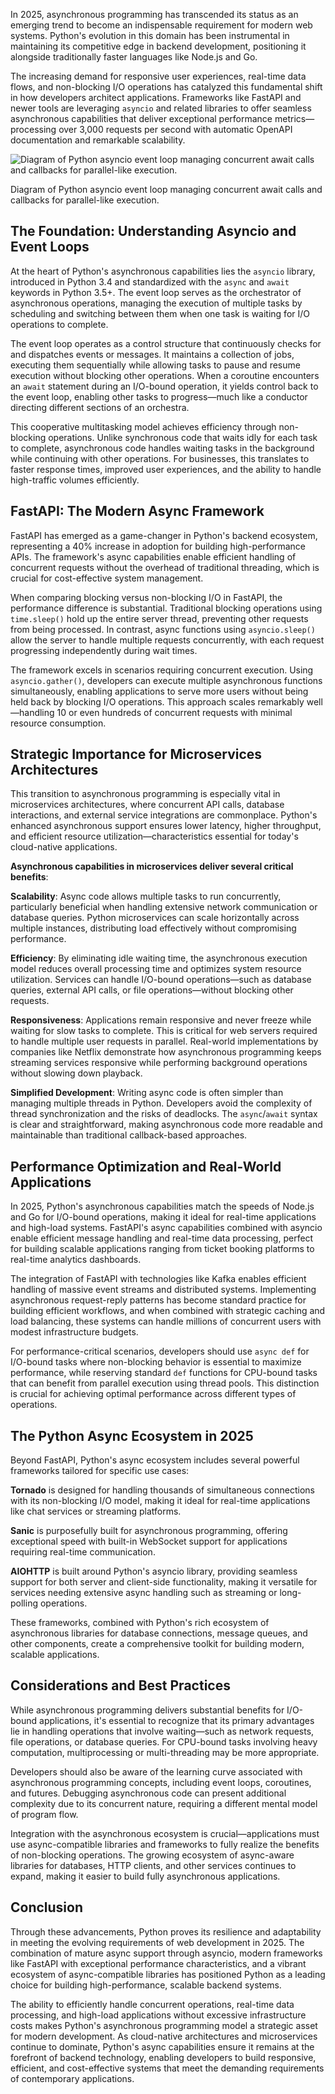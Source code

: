 
In 2025, asynchronous programming has transcended its status as an emerging trend to become an indispensable requirement for modern web systems. Python's evolution in this domain has been instrumental in maintaining its competitive edge in backend development, positioning it alongside traditionally faster languages like Node.js and Go.

The increasing demand for responsive user experiences, real-time data flows, and non-blocking I/O operations has catalyzed this fundamental shift in how developers architect applications. Frameworks like FastAPI and newer tools are leveraging `asyncio` and related libraries to offer seamless asynchronous capabilities that deliver exceptional performance metrics—processing over 3,000 requests per second with automatic OpenAPI documentation and remarkable scalability.

![Diagram of Python asyncio event loop managing concurrent await calls and callbacks for parallel-like execution.](https://pplx-res.cloudinary.com/image/upload/v1754928773/pplx_project_search_images/8dd5785844142e2c677fac2a5d5b4b46dcd38338.png)

Diagram of Python asyncio event loop managing concurrent await calls and callbacks for parallel-like execution.

## The Foundation: Understanding Asyncio and Event Loops

At the heart of Python's asynchronous capabilities lies the `asyncio` library, introduced in Python 3.4 and standardized with the `async` and `await` keywords in Python 3.5+. The event loop serves as the orchestrator of asynchronous operations, managing the execution of multiple tasks by scheduling and switching between them when one task is waiting for I/O operations to complete.

The event loop operates as a control structure that continuously checks for and dispatches events or messages. It maintains a collection of jobs, executing them sequentially while allowing tasks to pause and resume execution without blocking other operations. When a coroutine encounters an `await` statement during an I/O-bound operation, it yields control back to the event loop, enabling other tasks to progress—much like a conductor directing different sections of an orchestra.

This cooperative multitasking model achieves efficiency through non-blocking operations. Unlike synchronous code that waits idly for each task to complete, asynchronous code handles waiting tasks in the background while continuing with other operations. For businesses, this translates to faster response times, improved user experiences, and the ability to handle high-traffic volumes efficiently.

## FastAPI: The Modern Async Framework

FastAPI has emerged as a game-changer in Python's backend ecosystem, representing a 40% increase in adoption for building high-performance APIs. The framework's async capabilities enable efficient handling of concurrent requests without the overhead of traditional threading, which is crucial for cost-effective system management.

When comparing blocking versus non-blocking I/O in FastAPI, the performance difference is substantial. Traditional blocking operations using `time.sleep()` hold up the entire server thread, preventing other requests from being processed. In contrast, async functions using `asyncio.sleep()` allow the server to handle multiple requests concurrently, with each request progressing independently during wait times.

The framework excels in scenarios requiring concurrent execution. Using `asyncio.gather()`, developers can execute multiple asynchronous functions simultaneously, enabling applications to serve more users without being held back by blocking I/O operations. This approach scales remarkably well—handling 10 or even hundreds of concurrent requests with minimal resource consumption.

## Strategic Importance for Microservices Architectures

This transition to asynchronous programming is especially vital in microservices architectures, where concurrent API calls, database interactions, and external service integrations are commonplace. Python's enhanced asynchronous support ensures lower latency, higher throughput, and efficient resource utilization—characteristics essential for today's cloud-native applications.

**Asynchronous capabilities in microservices deliver several critical benefits**:

**Scalability**: Async code allows multiple tasks to run concurrently, particularly beneficial when handling extensive network communication or database queries. Python microservices can scale horizontally across multiple instances, distributing load effectively without compromising performance.

**Efficiency**: By eliminating idle waiting time, the asynchronous execution model reduces overall processing time and optimizes system resource utilization. Services can handle I/O-bound operations—such as database queries, external API calls, or file operations—without blocking other requests.

**Responsiveness**: Applications remain responsive and never freeze while waiting for slow tasks to complete. This is critical for web servers required to handle multiple user requests in parallel. Real-world implementations by companies like Netflix demonstrate how asynchronous programming keeps streaming services responsive while performing background operations without slowing down playback.

**Simplified Development**: Writing async code is often simpler than managing multiple threads in Python. Developers avoid the complexity of thread synchronization and the risks of deadlocks. The `async`/`await` syntax is clear and straightforward, making asynchronous code more readable and maintainable than traditional callback-based approaches.

## Performance Optimization and Real-World Applications

In 2025, Python's asynchronous capabilities match the speeds of Node.js and Go for I/O-bound operations, making it ideal for real-time applications and high-load systems. FastAPI's async capabilities combined with asyncio enable efficient message handling and real-time data processing, perfect for building scalable applications ranging from ticket booking platforms to real-time analytics dashboards.

The integration of FastAPI with technologies like Kafka enables efficient handling of massive event streams and distributed systems. Implementing asynchronous request-reply patterns has become standard practice for building efficient workflows, and when combined with strategic caching and load balancing, these systems can handle millions of concurrent users with modest infrastructure budgets.

For performance-critical scenarios, developers should use `async def` for I/O-bound tasks where non-blocking behavior is essential to maximize performance, while reserving standard `def` functions for CPU-bound tasks that can benefit from parallel execution using thread pools. This distinction is crucial for achieving optimal performance across different types of operations.

## The Python Async Ecosystem in 2025

Beyond FastAPI, Python's async ecosystem includes several powerful frameworks tailored for specific use cases:

**Tornado** is designed for handling thousands of simultaneous connections with its non-blocking I/O model, making it ideal for real-time applications like chat services or streaming platforms.

**Sanic** is purposefully built for asynchronous programming, offering exceptional speed with built-in WebSocket support for applications requiring real-time communication.

**AIOHTTP** is built around Python's asyncio library, providing seamless support for both server and client-side functionality, making it versatile for services needing extensive async handling such as streaming or long-polling operations.

These frameworks, combined with Python's rich ecosystem of asynchronous libraries for database connections, message queues, and other components, create a comprehensive toolkit for building modern, scalable applications.

## Considerations and Best Practices

While asynchronous programming delivers substantial benefits for I/O-bound applications, it's essential to recognize that its primary advantages lie in handling operations that involve waiting—such as network requests, file operations, or database queries. For CPU-bound tasks involving heavy computation, multiprocessing or multi-threading may be more appropriate.

Developers should also be aware of the learning curve associated with asynchronous programming concepts, including event loops, coroutines, and futures. Debugging asynchronous code can present additional complexity due to its concurrent nature, requiring a different mental model of program flow.

Integration with the asynchronous ecosystem is crucial—applications must use async-compatible libraries and frameworks to fully realize the benefits of non-blocking operations. The growing ecosystem of async-aware libraries for databases, HTTP clients, and other services continues to expand, making it easier to build fully asynchronous applications.

## Conclusion

Through these advancements, Python proves its resilience and adaptability in meeting the evolving requirements of web development in 2025. The combination of mature async support through asyncio, modern frameworks like FastAPI with exceptional performance characteristics, and a vibrant ecosystem of async-compatible libraries has positioned Python as a leading choice for building high-performance, scalable backend systems.

The ability to efficiently handle concurrent operations, real-time data processing, and high-load applications without excessive infrastructure costs makes Python's asynchronous programming model a strategic asset for modern development. As cloud-native architectures and microservices continue to dominate, Python's async capabilities ensure it remains at the forefront of backend technology, enabling developers to build responsive, efficient, and cost-effective systems that meet the demanding requirements of contemporary applications.
